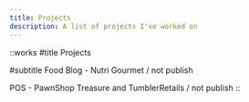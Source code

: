 ```yaml
---
title: Projects
description: A list of projects I've worked on
---
```


::works
#title
Projects

#subtitle
Food Blog - Nutri Gourmet / not publish

POS - PawnShop Treasure and TumblerRetails / not publish
::
